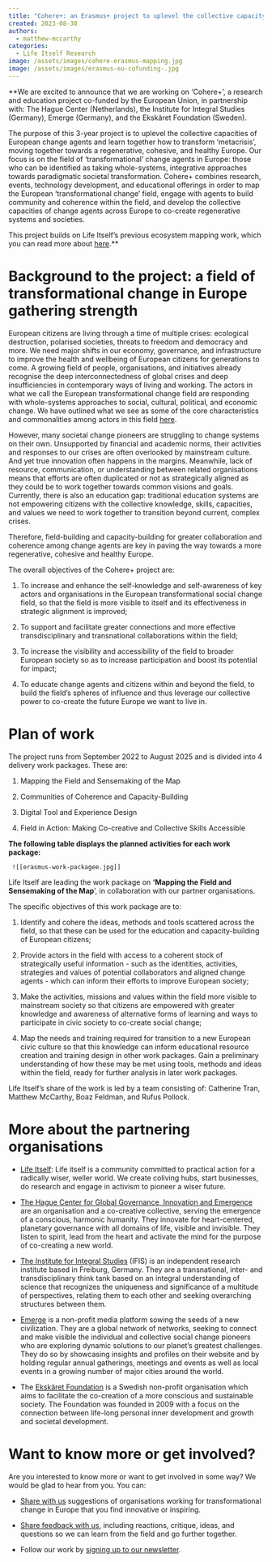 ```yaml
---
title: "Cohere+: an Erasmus+ project to uplevel the collective capacity of European change agents"
created: 2023-08-30
authors: 
  - matthew-mccarthy
categories: 
  - Life Itself Research
image: /assets/images/cohere-erasmus-mapping.jpg
image: /assets/images/erasmus-eu-cofunding-.jpg
---
```


**We are excited to announce that we are working on ‘Cohere+’, a research and education project co-funded by the European Union, in partnership with: The Hague Center (Netherlands), the Institute for Integral Studies (Germany), Emerge (Germany), and the Ekskäret Foundation (Sweden). 

The purpose of this 3-year project is to uplevel the collective capacities of European change agents and learn together how to transform ‘metacrisis’, moving together towards a regenerative, cohesive, and healthy Europe. Our focus is on the field of ‘transformational’ change agents in Europe: those who can be identified as taking whole-systems, integrative approaches towards paradigmatic societal transformation. Cohere+ combines research, events, technology development, and educational offerings in order to map the European ‘transformational change’ field, engage with agents to build community and coherence within the field, and develop the collective capacities of change agents across Europe to co-create regenerative systems and societies. 

This project builds on Life Itself’s previous ecosystem mapping work, which you can read more about [here](https://lifeitself.org/initiatives/ecosystem-mapping).**

# Background to the project: a field of transformational change in Europe gathering strength

European citizens are living through a time of multiple crises: ecological destruction, polarised societies, threats to freedom and democracy and more. We need major shifts in our economy, governance, and infrastructure to improve the health and wellbeing of European citizens for generations to come. A growing field of people, organisations, and initiatives already recognise the deep interconnectedness of global crises and deep insufficiencies in contemporary ways of living and working. The actors in what we call the European transformational change field are responding with whole-systems approaches to social, cultural, political, and economic change. We have outlined what we see as some of the core characteristics and commonalities among actors in this field [here](https://lifeitself.org/ecosystem). 
  
However, many societal change pioneers are struggling to change systems on their own. Unsupported by financial and academic norms, their activities and responses to our crises are often overlooked by mainstream culture. And yet true innovation often happens in the margins. Meanwhile, lack of resource, communication, or understanding between related organisations means that efforts are often duplicated or not as strategically aligned as they could be to work together towards common visions and goals. Currently, there is also an education gap: traditional education systems are not empowering citizens with the collective knowledge, skills, capacities, and values we need to work together to transition beyond current, complex crises. 

Therefore, field-building and capacity-building for greater collaboration and coherence among change agents are key in paving the way towards a more regenerative, cohesive and healthy Europe.

The overall objectives of the Cohere+ project are:

1. To increase and enhance the self-knowledge and self-awareness of key actors and organisations in the European transformational social change field, so that the field is more visible to itself and its effectiveness in strategic alignment is improved;
    
2. To support and facilitate greater connections and more effective transdisciplinary and transnational collaborations within the field;
    
3. To increase the visibility and accessibility of the field to broader European society so as to increase participation and boost its potential for impact;
    
4. To educate change agents and citizens within and beyond the field, to build the field’s spheres of influence and thus leverage our collective power to co-create the future Europe we want to live in. 
    
# Plan of work

The project runs from September 2022 to August 2025 and is divided into 4 delivery work packages. These are:

1. Mapping the Field and Sensemaking of the Map
    
2. Communities of Coherence and Capacity-Building
    
3. Digital Tool and Experience Design
    
4. Field in Action: Making Co-creative and Collective Skills Accessible
    

  **The following table displays the planned activities for each work package:**
  
     ![[erasmus-work-packagee.jpg]]


Life Itself are leading the work package on **‘Mapping the Field and Sensemaking of the Map**’, in collaboration with our partner organisations.

The specific objectives of this work package are to:

1. Identify and cohere the ideas, methods and tools scattered across the field, so that these can be used for the education and capacity-building of European citizens;
    
2. Provide actors in the field with access to a coherent stock of strategically useful information - such as the identities, activities, strategies and values of potential collaborators and aligned change agents - which can inform their efforts to improve European society;
    
3. Make the activities, missions and values within the field more visible to mainstream society so that citizens are empowered with greater knowledge and awareness of alternative forms of learning and ways to participate in civic society to co-create social change;
    
4. Map the needs and training required for transition to a new European civic culture so that this knowledge can inform educational resource creation and training design in other work packages. Gain a preliminary understanding of how these may be met using tools, methods and ideas within the field, ready for further analysis in later work packages.
    

Life Itself’s share of the work is led by a team consisting of: Catherine Tran, Matthew McCarthy, Boaz Feldman, and Rufus Pollock. 

# More about the partnering organisations

- [Life Itself](https://lifeitself.org/): Life itself is a community committed to practical action for a radically wiser, weller world. We create coliving hubs, start businesses, do research and engage in activism to pioneer a wiser future.
    
- [The Hague Center for Global Governance, Innovation and Emergence](https://www.thehaguecenter.org/) are an organisation and a co-creative collective, serving the emergence of a conscious, harmonic humanity. They innovate for heart-centered, planetary governance with all domains of life, visible and invisible. They listen to spirit, lead from the heart and activate the mind for the purpose of co-creating a new world.
    
- [The Institute for Integral Studies](https://www.ifis-freiburg.de/en) (IFIS) is an independent research institute based in Freiburg, Germany. They are a transnational, inter- and transdisciplinary think tank based on an integral understanding of science that recognizes the uniqueness and significance of a multitude of perspectives, relating them to each other and seeking overarching structures between them.
    
- [Emerge](https://www.whatisemerging.com/) is a non-profit media platform sowing the seeds of a new civilization. They are a global network of networks, seeking to connect and make visible the individual and collective social change pioneers who are exploring dynamic solutions to our planet’s greatest challenges. They do so by showcasing insights and profiles on their website and by holding regular annual gatherings, meetings and events as well as local events in a growing number of major cities around the world.
    
- The [Ekskäret Foundation](http://ekskaret.se/) is a Swedish non-profit organisation which aims to facilitate the co-creation of a more conscious and sustainable society. The Foundation was founded in 2009 with a focus on the connection between life-long personal inner development and growth and societal development.
    

# Want to know more or get involved?

Are you interested to know more or want to get involved in some way? We would be glad to hear from you. You can:

- [Share with us](https://lifeitself.org/contact) suggestions of organisations working for transformational change in Europe that you find innovative or inspiring.
    
- [Share feedback with us](https://lifeitself.org/contact/), including reactions, critique, ideas, and questions so we can learn from the field and go further together.
    
- Follow our work by [signing up to our newsletter](https://lifeitself.org/).
    
